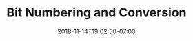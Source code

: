 ---
title: 'Bit Numbering and Conversion'
date: 2018-11-14T19:02:50-07:00
weight: 1.
draft: false
---